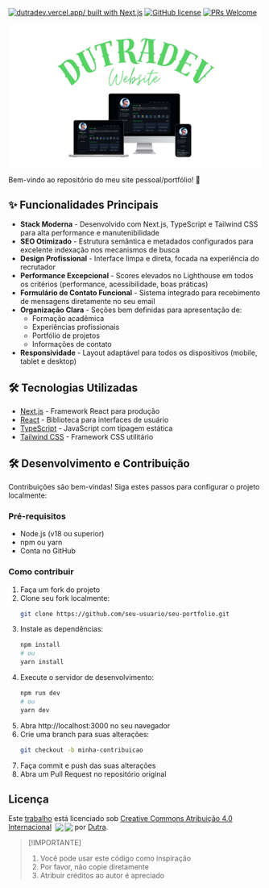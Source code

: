 <a name="readme-top"></a>

[![dutradev.vercel.app/ built with Next.js](https://img.shields.io/badge/Next.js-000000.svg?style=for-the-badge&logo=Next.js&labelColor=000)](https://nextjs.org/) [![GitHub license](https://img.shields.io/github/license/DutraA45/dutradev?style=for-the-badge&labelColor=000)](https://github.com/DutraA45/dutradev/blob/main/LICENSE) [![PRs Welcome](https://img.shields.io/badge/PRs-welcome-brightgreen.svg?style=for-the-badge&labelColor=000)](https://github.com/DutraA45/dutradev/blob/main/CONTRIBUTING.md)

[dutradev.vercel.app]: https://dutradev.vercel.app/

<div align="center">
  <a href="https://dutradev.vercel.app/">
    <img 
      alt="Home Page of SeuNome.com" 
      src="./.github/images/preview.png" 
      width="800"
    />
  </a>
</div>

Bem-vindo ao repositório do meu site pessoal/portfólio! 👋

## ✨ Funcionalidades Principais

- **Stack Moderna** - Desenvolvido com Next.js, TypeScript e Tailwind CSS para alta performance e manutenibilidade
- **SEO Otimizado** - Estrutura semântica e metadados configurados para excelente indexação nos mecanismos de busca
- **Design Profissional** - Interface limpa e direta, focada na experiência do recrutador
- **Performance Excepcional** - Scores elevados no Lighthouse em todos os critérios (performance, acessibilidade, boas práticas)
- **Formulário de Contato Funcional** - Sistema integrado para recebimento de mensagens diretamente no seu email
- **Organização Clara** - Seções bem definidas para apresentação de:
  - Formação acadêmica
  - Experiências profissionais
  - Portfólio de projetos
  - Informações de contato
- **Responsividade** - Layout adaptável para todos os dispositivos (mobile, tablet e desktop)


## 🛠️ Tecnologias Utilizadas

- [Next.js](https://nextjs.org/) - Framework React para produção
- [React](https://reactjs.org/) - Biblioteca para interfaces de usuário
- [TypeScript](https://www.typescriptlang.org/) - JavaScript com tipagem estática
- [Tailwind CSS](https://tailwindcss.com/) - Framework CSS utilitário

## 🛠 Desenvolvimento e Contribuição

Contribuições são bem-vindas! Siga estes passos para configurar o projeto localmente:

### Pré-requisitos
- Node.js (v18 ou superior)
- npm ou yarn
- Conta no GitHub

### Como contribuir

1. Faça um fork do projeto
2. Clone seu fork localmente:
   ```bash
   git clone https://github.com/seu-usuario/seu-portfolio.git
3. Instale as dependências:
    ```bash
    npm install
    # ou
    yarn install
4. Execute o servidor de desenvolvimento:
    ```bash
    npm run dev
    # ou
    yarn dev
5. Abra http://localhost:3000 no seu navegador
6. Crie uma branch para suas alterações:
    ```bash
    git checkout -b minha-contribuicao
7. Faça commit e push das suas alterações
8. Abra um Pull Request no repositório original

## Licença

Este [trabalho] está licenciado sob [Creative Commons Atribuição 4.0 Internacional][cc-by] <img style="height:22px!important;margin-left:3px;vertical-align:text-bottom;" src="https://mirrors.creativecommons.org/presskit/icons/cc.svg?ref=chooser-v1"><img style="height:22px!important;margin-left:3px;vertical-align:text-bottom;" src="https://mirrors.creativecommons.org/presskit/icons/by.svg?ref=chooser-v1"> por [Dutra](https://dutradev.vercel.app/).

[trabalho]: https://github.com/DutraA45/dutradev
[cc-by]: http://creativecommons.org/licenses/by/4.0/
[dutradev.vercel.app]: https://dutradev.vercel.app/

> [!IMPORTANTE]
>
> 1. Você pode usar este código como inspiração
> 2. Por favor, não copie diretamente
> 3. Atribuir créditos ao autor é apreciado
